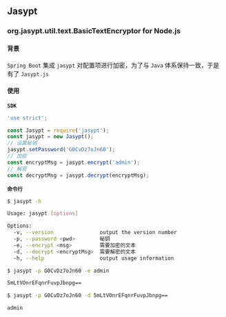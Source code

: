 ## Jasypt

### org.jasypt.util.text.BasicTextEncryptor for Node.js

#### 背景
`Spring Boot` 集成 `jasypt` 对配置项进行加密，为了与 `Java` 体系保持一致，于是有了 `Jasypt.js`

#### 使用
**`SDK`**
``` js
'use strict';

const Jasypt = require('jasypt');
const jasypt = new Jasypt();
// 设置秘钥
jasypt.setPassword('G0CvDz7oJn60');
// 加密
const encryptMsg = jasypt.encrypt('admin');
// 解密
const decryptMsg = jasypt.decrypt(encryptMsg);
```

**`命令行`**
``` sh
$ jasypt -h

Usage: jasypt [options]

Options:
  -v, --version               output the version number
  -p, --password <pwd>        秘钥
  -e, --encrypt <msg>         需要加密的文本
  -d, --decrypt <encryptMsg>  需要解密的文本
  -h, --help                  output usage information

$ jasypt -p G0CvDz7oJn60 -e admin

5mLtVOnrEFqnrFuvpJbnpg==

$ jasypt -p G0CvDz7oJn60 -d 5mLtVOnrEFqnrFuvpJbnpg==

admin
```
